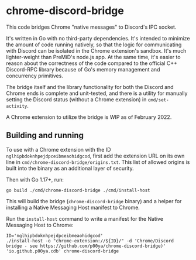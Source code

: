 # chrome-discord-bridge

This code bridges Chrome "native messages" to Discord's IPC socket.

It's written in Go with no third-party dependencies.   It's intended to minimize the amount of code running natively, so that the logic for communicating with Discord can be isolated in the Chrome extension's sandbox.  It's much lighter-weight than PreMiD's node.js app.  At the same time, it's easier to reason about the correctness of the code compared to the official C++ Discord-RPC library because of Go's memory management and concurrency primitives.

The bridge itself and the library functionality for both the Discord and Chrome ends is complete and unit-tested, and there is a utility for manually setting the Discord status (without a Chrome extension) in `cmd/set-activity`.

A Chrome extension to utilize the bridge is WIP as of February 2022.

## Building and running

To use with a Chrome extension with the ID `nglhipbdoknhpejdpceibmeaohidgcod`, first add the extension URL on its own line in `cmd/chrome-discord-bridge/origins.txt`.  This list of allowed origins is built into the binary as an additional layer of security.

Then with Go 1.17+, run:

```
go build ./cmd/chrome-discord-bridge ./cmd/install-host
```

This will build the bridge (`chrome-discord-bridge` binary) and a helper for installing a Native Messaging Host manifest to Chrome.

Run the `install-host` command to write a manifest for the Native Messaging Host to Chrome:

```
ID='nglhipbdoknhpejdpceibmeaohidgcod'
./install-host -o "chrome-extension://${ID}/" -d 'Chrome/Discord bridge - see https://github.com/p00ya/chrome-discord-bridge)' 'io.github.p00ya.cdb' chrome-discord-bridge
```
